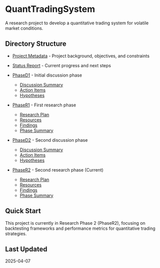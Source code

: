 # QuantTradingSystem

A research project to develop a quantitative trading system for volatile market conditions.

## Directory Structure

- [Project Metadata](project_metadata.md) - Project background, objectives, and constraints
- [Status Report](status_report.md) - Current progress and next steps

- [PhaseD1](PhaseD1/) - Initial discussion phase
  - [Discussion Summary](PhaseD1/discussion_summary.md)
  - [Action Items](PhaseD1/action_items.md)
  - [Hypotheses](PhaseD1/hypotheses.md)

- [PhaseR1](PhaseR1/) - First research phase
  - [Research Plan](PhaseR1/research_plan.md)
  - [Resources](PhaseR1/resources/)
  - [Findings](PhaseR1/findings.md)
  - [Phase Summary](PhaseR1/phase_summary.md)

- [PhaseD2](PhaseD2/) - Second discussion phase
  - [Discussion Summary](PhaseD2/discussion_summary.md)
  - [Action Items](PhaseD2/action_items.md)
  - [Hypotheses](PhaseD2/hypotheses.md)

- [PhaseR2](PhaseR2/) - Second research phase (Current)
  - [Research Plan](PhaseR2/research_plan.md)
  - [Resources](PhaseR2/resources/)
  - [Findings](PhaseR2/findings.md)
  - [Phase Summary](PhaseR2/phase_summary.md)

## Quick Start

This project is currently in Research Phase 2 (PhaseR2), focusing on backtesting frameworks and performance metrics for quantitative trading strategies.

## Last Updated

2025-04-07